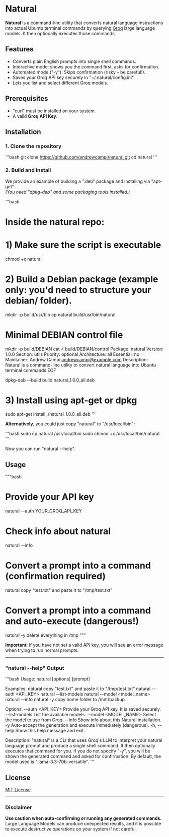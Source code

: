 # Natural

**Natural** is a command-line utility that converts natural language instructions into actual Ubuntu terminal commands by querying [Groq](https://groq.com) large language models. It then optionally executes those commands.

## Features

- Converts plain English prompts into single shell commands.
- Interactive mode: shows you the command first, asks for confirmation.
- Automated mode ("-y"): Skips confirmation (risky – be careful!).
- Saves your Groq API key securely in "~/.natural/config.ini".
- Lets you list and select different Groq models.

## Prerequisites

- "curl" must be installed on your system.
- A valid **Groq API Key**.

## Installation

### 1. Clone the repository

'''bash
git clone https://github.com/andrewcampi/natural.git
cd natural
'''

### 2. Build and install

We provide an example of building a ".deb" package and installing via "apt-get".  
*(You need "dpkg-deb" and some packaging tools installed.)*

'''bash
# Inside the natural repo:
# 1) Make sure the script is executable
chmod +x natural

# 2) Build a Debian package (example only: you'd need to structure your debian/ folder).
mkdir -p build/usr/bin
cp natural build/usr/bin/natural

# Minimal DEBIAN control file
mkdir -p build/DEBIAN
cat <<EOF > build/DEBIAN/control
Package: natural
Version: 1.0.0
Section: utils
Priority: optional
Architecture: all
Essential: no
Maintainer: Andrew Campi <andrewcampi@example.com>
Description: Natural is a command-line utility to convert natural language into Ubuntu terminal commands
EOF

dpkg-deb --build build natural_1.0.0_all.deb

# 3) Install using apt-get or dpkg
sudo apt-get install ./natural_1.0.0_all.deb
'''

**Alternatively**, you could just copy "natural" to "/usr/local/bin":

'''bash
sudo cp natural /usr/local/bin
sudo chmod +x /usr/local/bin/natural
'''

Now you can run "natural --help".

## Usage

"""bash
# Provide your API key
natural --auth YOUR_GROQ_API_KEY

# Check info about natural
natural --info

# Convert a prompt into a command (confirmation required)
natural copy "test.txt" and paste it to "/tmp/test.txt"

# Convert a prompt into a command and auto-execute (dangerous!)
natural -y delete everything in /tmp
"""

**Important**: If you have not set a valid API key, you will see an error message when trying to run normal prompts.

---

### "natural --help" Output

'''bash
Usage: natural [options] [prompt]

Examples:
  natural copy "test.txt" and paste it to "/tmp/test.txt"
  natural --auth <API_KEY>
  natural --list-models
  natural --model <model_name>
  natural --info
  natural -y copy home folder to /mnt/backup

Options:
  --auth <API_KEY>      Provide your Groq API key. It is saved securely.
  --list-models         List the available models.
  --model <MODEL_NAME>  Select the model to use from Groq.
  --info                Show info about this Natural installation.
  -y                    Auto-accept the generation and execute immediately (dangerous).
  -h, --help            Show this help message and exit.

Description:
  "natural" is a CLI that uses Groq's LLM to interpret your natural language prompt
  and produce a single shell command. It then optionally executes that command for you.
  If you do not specify "-y", you will be shown the generated command and asked for confirmation.
  By default, the model used is "llama-3.3-70b-versatile".
'''

## License

[MIT License](LICENSE).

---

### Disclaimer

**Use caution when auto-confirming or running any generated commands.** Large Language Models can produce unexpected results, and it is possible to execute destructive operations on your system if not careful.
